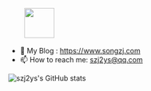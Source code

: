 

<!--
**szj2ys/szj2ys** is a ✨ _special_ ✨ repository because its `README.md` (this file) appears on your GitHub profile.

Here are some ideas to get you started:

- 🔭 I’m currently working on ...
- 🌱 I’m currently learning ...
- 👯 I’m looking to collaborate on ...
- 🤔 I’m looking for help with ...
- 💬 Ask me about ...
- 📫 How to reach me: ...
- 😄 Pronouns: ...
- ⚡ Fun fact: ...
-->

&nbsp;&nbsp;&nbsp;&nbsp;&nbsp;&nbsp;&nbsp; <img src="https://github.com/kogisin/kogisin/blob/main/gifs/hi.gif" width="60px">



- 👯 My Blog : https://www.songzj.com
- 📫 How to reach me: szj2ys@qq.com




![szj2ys's GitHub stats](https://github-readme-stats.vercel.app/api?username=szj2ys&show_icons=true&theme=dark)


















